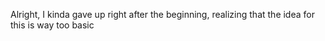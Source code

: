 Alright, I kinda gave up right after the beginning, realizing that the idea for this is way too basic
